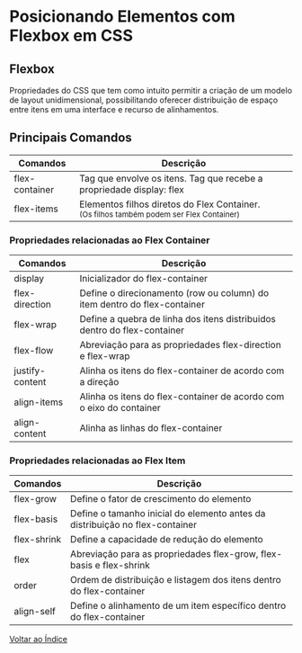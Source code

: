 
# Posicionando Elementos com Flexbox em CSS

## Flexbox

Propriedades do CSS que tem como intuito permitir a criação de um modelo de layout unidimensional, possibilitando oferecer distribuição de espaço entre itens em uma interface e recurso de alinhamentos.

## Principais Comandos

| Comandos       | Descrição                                                                                              |
|----------------|--------------------------------------------------------------------------------------------------------|
| flex-container | Tag que envolve os itens. Tag que recebe a propriedade display: flex                                   |
| flex-items     | Elementos filhos diretos do Flex Container.<br/><sub>(Os filhos também podem ser Flex Container)</sub> |

### Propriedades relacionadas ao Flex Container

| Comandos           | Descrição                                                                                          |
|--------------------|----------------------------------------------------------------------------------------------------|
| display            | Inicializador do flex-container                                                                    |
| flex-direction     | Define o direcionamento (row ou column) do item dentro do flex-container                           |
| flex-wrap          | Define a quebra de linha dos itens distribuidos dentro do flex-container                           |
| flex-flow          | Abreviação para as propriedades flex-direction e flex-wrap                                         |
| justify-content    | Alinha os itens do flex-container de acordo com a direção                                          |
| align-items        | Alinha os itens do flex-container de acordo com o eixo do container                                |
| align-content      | Alinha as linhas do flex-container                                                                 |

### Propriedades relacionadas ao Flex Item

| Comandos           | Descrição                                                                                          |
|--------------------|----------------------------------------------------------------------------------------------------|
| flex-grow          | Define o fator de crescimento do elemento                                                          |
| flex-basis         | Define o tamanho inicial do elemento antes da distribuição no flex-container                       |
| flex-shrink        | Define a capacidade de redução do elemento                                                         |
| flex               | Abreviação para as propriedades flex-grow, flex-basis e flex-shrink                                |
| order              | Ordem de distribuição e listagem dos itens dentro do flex-container                                |
| align-self         | Define o alinhamento de um item específico dentro do flex-container                                |



[Voltar ao Índice](https://github.com/DavidRodrigues/dio-anotacoes)
